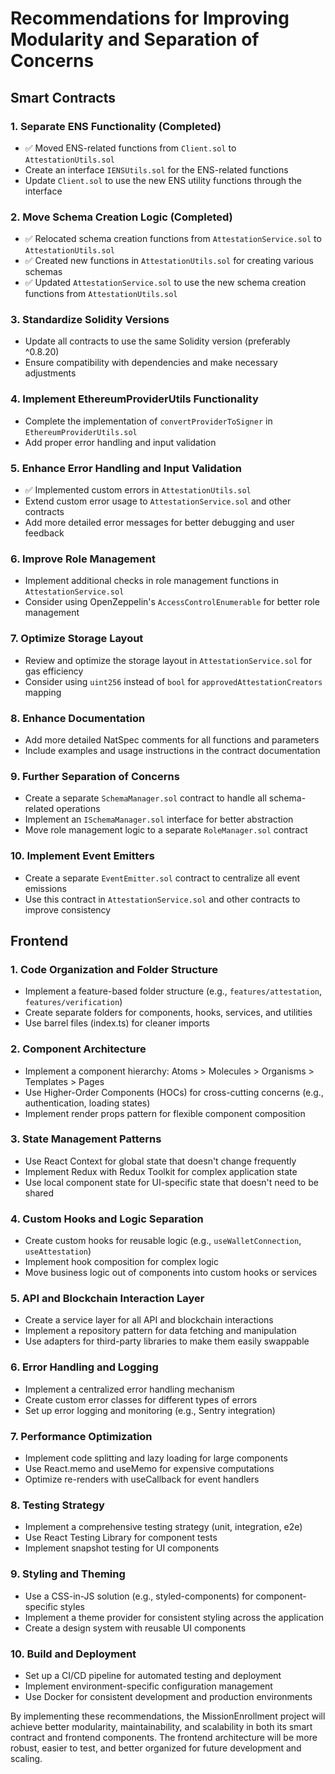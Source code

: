 # Recommendations for Improving Modularity and Separation of Concerns

## Smart Contracts

### 1. Separate ENS Functionality (Completed)
- ✅ Moved ENS-related functions from `Client.sol` to `AttestationUtils.sol`
- Create an interface `IENSUtils.sol` for the ENS-related functions
- Update `Client.sol` to use the new ENS utility functions through the interface

### 2. Move Schema Creation Logic (Completed)
- ✅ Relocated schema creation functions from `AttestationService.sol` to `AttestationUtils.sol`
- ✅ Created new functions in `AttestationUtils.sol` for creating various schemas
- ✅ Updated `AttestationService.sol` to use the new schema creation functions from `AttestationUtils.sol`

### 3. Standardize Solidity Versions
- Update all contracts to use the same Solidity version (preferably ^0.8.20)
- Ensure compatibility with dependencies and make necessary adjustments

### 4. Implement EthereumProviderUtils Functionality
- Complete the implementation of `convertProviderToSigner` in `EthereumProviderUtils.sol`
- Add proper error handling and input validation

### 5. Enhance Error Handling and Input Validation
- ✅ Implemented custom errors in `AttestationUtils.sol`
- Extend custom error usage to `AttestationService.sol` and other contracts
- Add more detailed error messages for better debugging and user feedback

### 6. Improve Role Management
- Implement additional checks in role management functions in `AttestationService.sol`
- Consider using OpenZeppelin's `AccessControlEnumerable` for better role management

### 7. Optimize Storage Layout
- Review and optimize the storage layout in `AttestationService.sol` for gas efficiency
- Consider using `uint256` instead of `bool` for `approvedAttestationCreators` mapping

### 8. Enhance Documentation
- Add more detailed NatSpec comments for all functions and parameters
- Include examples and usage instructions in the contract documentation

### 9. Further Separation of Concerns
- Create a separate `SchemaManager.sol` contract to handle all schema-related operations
- Implement an `ISchemaManager.sol` interface for better abstraction
- Move role management logic to a separate `RoleManager.sol` contract

### 10. Implement Event Emitters
- Create a separate `EventEmitter.sol` contract to centralize all event emissions
- Use this contract in `AttestationService.sol` and other contracts to improve consistency

## Frontend

### 1. Code Organization and Folder Structure
- Implement a feature-based folder structure (e.g., `features/attestation`, `features/verification`)
- Create separate folders for components, hooks, services, and utilities
- Use barrel files (index.ts) for cleaner imports

### 2. Component Architecture
- Implement a component hierarchy: Atoms > Molecules > Organisms > Templates > Pages
- Use Higher-Order Components (HOCs) for cross-cutting concerns (e.g., authentication, loading states)
- Implement render props pattern for flexible component composition

### 3. State Management Patterns
- Use React Context for global state that doesn't change frequently
- Implement Redux with Redux Toolkit for complex application state
- Use local component state for UI-specific state that doesn't need to be shared

### 4. Custom Hooks and Logic Separation
- Create custom hooks for reusable logic (e.g., `useWalletConnection`, `useAttestation`)
- Implement hook composition for complex logic
- Move business logic out of components into custom hooks or services

### 5. API and Blockchain Interaction Layer
- Create a service layer for all API and blockchain interactions
- Implement a repository pattern for data fetching and manipulation
- Use adapters for third-party libraries to make them easily swappable

### 6. Error Handling and Logging
- Implement a centralized error handling mechanism
- Create custom error classes for different types of errors
- Set up error logging and monitoring (e.g., Sentry integration)

### 7. Performance Optimization
- Implement code splitting and lazy loading for large components
- Use React.memo and useMemo for expensive computations
- Optimize re-renders with useCallback for event handlers

### 8. Testing Strategy
- Implement a comprehensive testing strategy (unit, integration, e2e)
- Use React Testing Library for component tests
- Implement snapshot testing for UI components

### 9. Styling and Theming
- Use a CSS-in-JS solution (e.g., styled-components) for component-specific styles
- Implement a theme provider for consistent styling across the application
- Create a design system with reusable UI components

### 10. Build and Deployment
- Set up a CI/CD pipeline for automated testing and deployment
- Implement environment-specific configuration management
- Use Docker for consistent development and production environments

By implementing these recommendations, the MissionEnrollment project will achieve better modularity, maintainability, and scalability in both its smart contract and frontend components. The frontend architecture will be more robust, easier to test, and better organized for future development and scaling.
